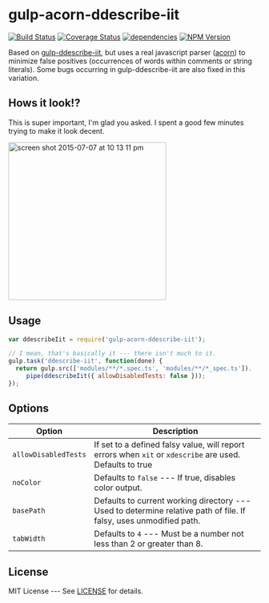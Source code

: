 gulp-acorn-ddescribe-iit
==================

[![Build Status](https://travis-ci.org/caitp/gulp-acorn-ddescribe-iit.svg?branch=master)](https://travis-ci.org/caitp/gulp-acorn-ddescribe-iit)
[![Coverage Status](https://img.shields.io/coveralls/caitp/gulp-acorn-ddescribe-iit.svg)](https://coveralls.io/r/caitp/gulp-acorn-ddescribe-iit?branch=master)
[![dependencies](https://img.shields.io/david/caitp/gulp-acorn-ddescribe-iit.svg?style=flat)](https://david-dm.org/caitp/gulp-acorn-ddescribe-iit)
[![NPM Version](http://img.shields.io/npm/v/gulp-acorn-ddescribe-iit.svg)](https://www.npmjs.org/package/gulp-acorn-ddescribe-iit)

Based on [gulp-ddescribe-iit](https://github.com/caitp/gulp-ddescribe-iit),
but uses a real javascript parser ([acorn](https://github.com/marijnh/acorn)) to minimize false positives (occurrences of words within comments or string literals). Some bugs occurring in gulp-ddescribe-iit are also fixed in this variation.

## Hows it look!?

This is super important, I'm glad you asked. I spent a good few minutes trying to make it look decent.

<img width="315" alt="screen shot 2015-07-07 at 10 13 11 pm" src="https://cloud.githubusercontent.com/assets/2294695/8561561/7783a478-24f5-11e5-9f52-c68a89b5371f.png">

## Usage

```js
var ddescribeIit = require('gulp-acorn-ddescribe-iit');

// I mean, that's basically it --- there isn't much to it.
gulp.task('ddescribe-iit', function(done) {
  return gulp.src(['modules/**/*.spec.ts', 'modules/**/*_spec.ts']).
     pipe(ddescribeIit({ allowDisabledTests: false }));
});
```

## Options

| Option                         | Description                            
|--------------------------------|----------------------------------------
| `allowDisabledTests`           | If set to a defined falsy value, will report errors when `xit` or `xdescribe` are used. Defaults to true
| `noColor`                      | Defaults to `false` --- If true, disables color output.
| `basePath`                     | Defaults to current working directory --- Used to determine relative path of file. If falsy, uses unmodified path.
| `tabWidth`                     | Defaults to `4` --- Must be a number not less than 2 or greater than 8.

## License

MIT License --- See [LICENSE](LICENSE) for details.
